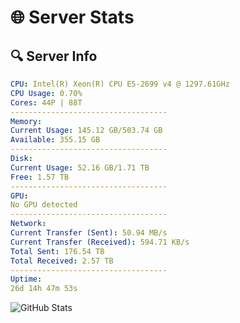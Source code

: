 # 🌐 Server Stats
## 🔍 Server Info
```yaml
CPU: Intel(R) Xeon(R) CPU E5-2699 v4 @ 1297.61GHz
CPU Usage: 0.70%
Cores: 44P | 88T
-----------------------------------
Memory:
Current Usage: 145.12 GB/503.74 GB
Available: 355.15 GB
-----------------------------------
Disk:
Current Usage: 52.16 GB/1.71 TB
Free: 1.57 TB
-----------------------------------
GPU:
No GPU detected
-----------------------------------
Network:
Current Transfer (Sent): 50.94 MB/s
Current Transfer (Received): 594.71 KB/s
Total Sent: 176.54 TB
Total Received: 2.57 TB
-----------------------------------
Uptime:
26d 14h 47m 53s
```
![GitHub Stats](https://img.shields.io/badge/Updated-2025-03-06_13:31:11-blue)